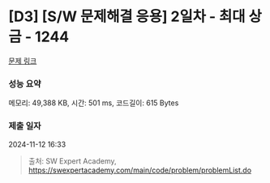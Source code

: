 # [D3] [S/W 문제해결 응용] 2일차 - 최대 상금 - 1244 

[문제 링크](https://swexpertacademy.com/main/code/problem/problemDetail.do?contestProbId=AV15Khn6AN0CFAYD) 

### 성능 요약

메모리: 49,388 KB, 시간: 501 ms, 코드길이: 615 Bytes

### 제출 일자

2024-11-12 16:33



> 출처: SW Expert Academy, https://swexpertacademy.com/main/code/problem/problemList.do